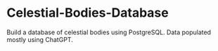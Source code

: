 # Celestial-Bodies-Database

Build a database of celestial bodies using PostgreSQL. Data populated mostly using ChatGPT.
